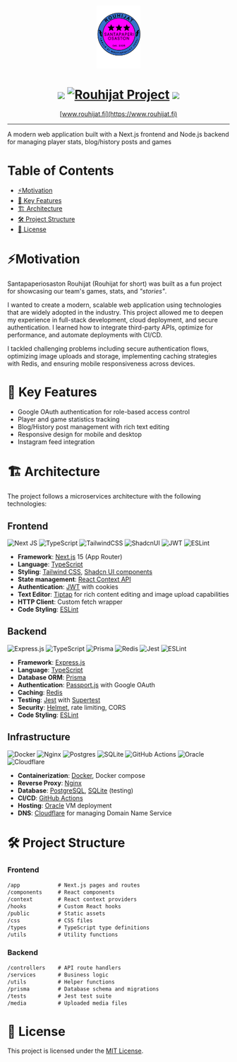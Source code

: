 <div align="center">
  <img src="Frontend/public/logo.png" alt="Rouhijat Logo" width="100"/>
  
  # <img src="https://user-images.githubusercontent.com/74038190/216122041-518ac897-8d92-4c6b-9b3f-ca01dcaf38ee.png" width="40px" /> [![Rouhijat Project](https://readme-typing-svg.demolab.com?font=Verdana&size=30&pause=2000&color=F731E1&center=true&vCenter=true&width=300&lines=Rouhijat+Page)](https://git.io/typing-svg) <img src="https://user-images.githubusercontent.com/74038190/216122041-518ac897-8d92-4c6b-9b3f-ca01dcaf38ee.png" width="40px" />
  
  [www.rouhijat.fi](https://www.rouhijat.fi)
</div>
<hr>

A modern web application built with a Next.js frontend and Node.js backend for managing player stats, blog/history posts and games

# Table of Contents

* [⚡Motivation](#motivation)
* [🚀 Key Features](#key-features)
* [🏗️ Architecture](#architecture)
* [🛠️ Project Structure](#project-structure)
* [🔑 License](#license)


# ⚡Motivation

Santapaperiosaston Rouhijat (Rouhijat for short) was built as a fun project for showcasing our team's games, stats, and *"stories"*.

I wanted to create a modern, scalable web application using technologies that are widely adopted in the industry. This project allowed me to deepen my experience in full-stack development, cloud deployment, and secure authentication. I learned how to integrate third-party APIs, optimize for performance, and automate deployments with CI/CD.

I tackled challenging problems including secure authentication flows, optimizing image uploads and storage, implementing caching strategies with Redis, and ensuring mobile responsiveness across devices.

# 🚀 Key Features 

* Google OAuth authentication for role-based access control
* Player and game statistics tracking
* Blog/History post management with rich text editing
* Responsive design for mobile and desktop 
* Instagram feed integration

# 🏗️ Architecture

The project follows a microservices architecture with the following technologies:

## Frontend

![Next JS](https://img.shields.io/badge/Next-black?style=for-the-badge&logo=next.js&logoColor=white)
![TypeScript](https://img.shields.io/badge/typescript-%23007ACC.svg?style=for-the-badge&logo=typescript&logoColor=white) 
![TailwindCSS](https://img.shields.io/badge/tailwindcss-%2338B2AC.svg?style=for-the-badge&logo=tailwind-css&logoColor=white) 
![ShadcnUI](https://img.shields.io/badge/shadcn%2Fui-000000?style=for-the-badge&logo=shadcnui&logoColor=white)
![JWT](https://img.shields.io/badge/JWT-black?style=for-the-badge&logo=JSON%20web%20tokens)
![ESLint](https://img.shields.io/badge/ESLint-4B3263?style=for-the-badge&logo=eslint&logoColor=white)

* **Framework**: [Next.js](https://nextjs.org/) 15 (App Router)
* **Language**: [TypeScript](https://www.typescriptlang.org/)
* **Styling**: [Tailwind CSS](https://tailwindcss.com/), [Shadcn UI components](https://ui.shadcn.com/)
* **State management**: [React Context API](https://legacy.reactjs.org/docs/context.html)
* **Authentication**: [JWT](https://www.jwt.io/) with cookies
* **Text Editor**: [Tiptap](https://tiptap.dev/docs) for rich content editing and image upload capabilities
* **HTTP Client**: Custom fetch wrapper
* **Code Styling**: [ESLint](https://eslint.org/)

## Backend

![Express.js](  https://img.shields.io/badge/Express%20js-000000?style=for-the-badge&logo=express&logoColor=white) 
![TypeScript](https://img.shields.io/badge/typescript-%23007ACC.svg?style=for-the-badge&logo=typescript&logoColor=white) 
![Prisma](https://img.shields.io/badge/Prisma-3982CE?style=for-the-badge&logo=Prisma&logoColor=white)
![Redis](https://img.shields.io/badge/redis-%23DD0031.svg?style=for-the-badge&logo=redis&logoColor=white)
![Jest](https://img.shields.io/badge/Jest-C21325?style=for-the-badge&logo=jest&logoColor=white)
![ESLint](https://img.shields.io/badge/ESLint-4B3263?style=for-the-badge&logo=eslint&logoColor=white)

* **Framework**: [Express.js](https://expressjs.com/)
* **Language**: [TypeScript](https://www.typescriptlang.org/)
* **Database ORM**: [Prisma](https://www.prisma.io/)
* **Authentication**: [Passport.js](https://www.passportjs.org/) with Google OAuth
* **Caching**: [Redis](https://redis.io/)
* **Testing**: [Jest](https://jestjs.io/) with [Supertest](https://github.com/forwardemail/supertest)
* **Security**: [Helmet](https://helmetjs.github.io/), rate limiting, CORS
* **Code Styling**: [ESLint](https://eslint.org/)

## Infrastructure

![Docker](https://img.shields.io/badge/docker-%230db7ed.svg?style=for-the-badge&logo=docker&logoColor=white)
![Nginx](https://img.shields.io/badge/nginx-%23009639.svg?style=for-the-badge&logo=nginx&logoColor=white) 
![Postgres](https://img.shields.io/badge/postgres-%23316192.svg?style=for-the-badge&logo=postgresql&logoColor=white) 
![SQLite](https://img.shields.io/badge/sqlite-%2307405e.svg?style=for-the-badge&logo=sqlite&logoColor=white)
![GitHub Actions](https://img.shields.io/badge/github%20actions-%232671E5.svg?style=for-the-badge&logo=githubactions&logoColor=white)
![Oracle](https://img.shields.io/badge/Oracle-F80000?style=for-the-badge&logo=oracle&logoColor=white) 
![Cloudflare](https://img.shields.io/badge/Cloudflare-F38020?style=for-the-badge&logo=Cloudflare&logoColor=white) 

* **Containerization**: [Docker](https://www.docker.com/), Docker compose
* **Reverse Proxy**: [Nginx](https://nginx.org/)
* **Database**: [PostgreSQL](https://www.postgresql.org/), [SQLite](https://sqlite.org/) (testing)
* **CI/CD**: [GitHub Actions](https://github.com/features/actions)
* **Hosting**: [Oracle](https://www.oracle.com/cloud/) VM deployment
* **DNS**: [Cloudflare](https://www.cloudflare.com/) for managing Domain Name Service  


# 🛠️ Project Structure

### Frontend

```
/app            # Next.js pages and routes
/components     # React components
/context        # React context providers
/hooks          # Custom React hooks
/public         # Static assets
/css            # CSS files
/types          # TypeScript type definitions
/utils          # Utility functions
```

### Backend

```
/controllers    # API route handlers
/services       # Business logic
/utils          # Helper functions
/prisma         # Database schema and migrations
/tests          # Jest test suite
/media          # Uploaded media files
```


# 🔑 License 

This project is licensed under the [MIT License](LICENSE).